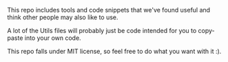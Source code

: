 This repo includes tools and code snippets that we've found useful and think other people may also like to use.

A lot of the Utils files will probably just be code intended for you to copy-paste into your own code.

This repo falls under MIT license, so feel free to do what you want with it :).
